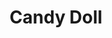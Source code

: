 --- 
title: "Candy Doll"
publishdate: "2019-8-27T16:48:46+02:00"
src: "https://365manga.net/manga/candy-doll"
image: "https://data.365manga.net/images/thumbnails/6369-candy-doll.jpg"
description: "Rika can be considered lucky: she was able to get the boy of her dreams, Ando-senpai, but things aren’t going so well between the two. Ando is always skipping their dates and what’s with this quote she’s always hearing from Andou’s classmate, Kijima-senpai: “You’re just like a doll.” Is it because of her name, or because she always acts the way Andou tells her to? Why would he even care?"
---